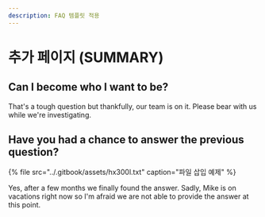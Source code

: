 ```yaml
---
description: FAQ 템플릿 적용
---
```


# 추가 페이지 \(SUMMARY\)

## Can I become who I want to be?

That's a tough question but thankfully, our team is on it. Please bear with us while we're investigating.

## Have you had a chance to answer the previous question?

{% file src="../.gitbook/assets/hx300l.txt" caption="파일 삽입 예제" %}

Yes, after a few months we finally found the answer. Sadly, Mike is on vacations right now so I'm afraid we are not able to provide the answer at this point.






